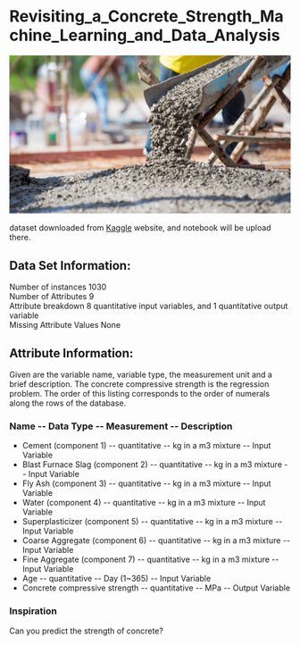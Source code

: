 # Revisiting_a_Concrete_Strength_Machine_Learning_and_Data_Analysis

![](https://github.com/SoroushGhaderi/Revisiting_a_Concrete_Strength_Machine_Learning_and_Data_Analysis/blob/master/images/concrete_mix-692096736-5af8a50ea9d4f90036623585.jpg)

dataset downloaded from [Kaggle](https://www.kaggle.com/maajdl/yeh-concret-data) website, and notebook will be upload there.
## Data Set Information:
Number of instances 1030\
Number of Attributes 9\
Attribute breakdown 8 quantitative input variables, and 1 quantitative output variable\
Missing Attribute Values None

## Attribute Information:
Given are the variable name, variable type, the measurement unit and a brief description. The concrete compressive strength is the regression problem. The order of this listing corresponds to the order of numerals along the rows of the database.

### Name -- Data Type -- Measurement -- Description

* Cement (component 1) -- quantitative -- kg in a m3 mixture -- Input Variable
* Blast Furnace Slag (component 2) -- quantitative -- kg in a m3 mixture -- Input Variable
* Fly Ash (component 3) -- quantitative -- kg in a m3 mixture -- Input Variable
* Water (component 4) -- quantitative -- kg in a m3 mixture -- Input Variable
* Superplasticizer (component 5) -- quantitative -- kg in a m3 mixture -- Input Variable
* Coarse Aggregate (component 6) -- quantitative -- kg in a m3 mixture -- Input Variable
* Fine Aggregate (component 7) -- quantitative -- kg in a m3 mixture -- Input Variable
* Age -- quantitative -- Day (1~365) -- Input Variable
* Concrete compressive strength -- quantitative -- MPa -- Output Variable

### Inspiration
Can you predict the strength of concrete?
